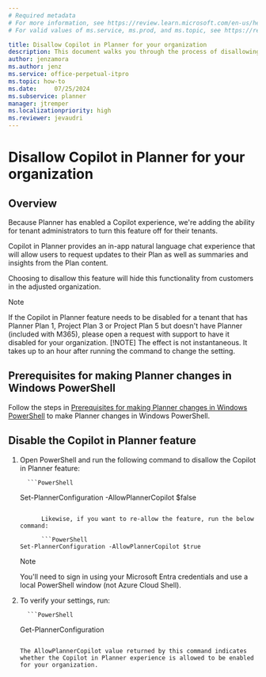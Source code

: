 ```yaml
---
# Required metadata
# For more information, see https://review.learn.microsoft.com/en-us/help/platform/learn-editor-add-metadata?branch=main
# For valid values of ms.service, ms.prod, and ms.topic, see https://review.learn.microsoft.com/en-us/help/platform/metadata-taxonomies?branch=main

title: Disallow Copilot in Planner for your organization
description: This document walks you through the process of disallowing the Copilot in Planner feature for your organization through our PowerShell suite
author: jenzamora
ms.author: jenz
ms.service: office-perpetual-itpro
ms.topic: how-to
ms.date:     07/25/2024
ms.subservice: planner
manager: jtremper
ms.localizationpriority: high
ms.reviewer: jevaudri
---
```


# Disallow Copilot in Planner for your organization

## Overview

Because Planner has enabled a Copilot experience, we're adding the ability for tenant administrators to turn this feature off for their tenants.

Copilot in Planner provides an in-app natural language chat experience that will allow users to request updates to their Plan as well as summaries and insights from the Plan content.

Choosing to disallow this feature will hide this functionality from customers in the adjusted organization.

> [!NOTE]
> If the Copilot in Planner feature needs to be disabled for a tenant that has Planner Plan 1, Project Plan 3 or Project Plan 5 but doesn't have Planner (included with M365), please open a request with support to have it disabled for your organization.
> [!NOTE]
> The effect is not instantaneous. It takes up to an hour after running the command to change the setting.
## Prerequisites for making Planner changes in Windows PowerShell

Follow the steps in [Prerequisites for making Planner changes in Windows PowerShell](prerequisites-for-powershell.md) to make Planner changes in Windows PowerShell.

## Disable the Copilot in Planner feature

1. Open PowerShell and run the following command to disallow the Copilot in Planner feature:

         ```PowerShell
   Set-PlannerConfiguration -AllowPlannerCopilot $false
   ```
   
         Likewise, if you want to re-allow the feature, run the below command:

         ```PowerShell
   Set-PlannerConfiguration -AllowPlannerCopilot $true
   ```
   
      > [!NOTE]
   > You'll need to sign in using your Microsoft Entra credentials and use a local PowerShell window (not Azure Cloud Shell).

1. To verify your settings, run:

         ```PowerShell
   Get-PlannerConfiguration
   ```

   The AllowPlannerCopilot value returned by this command indicates whether the Copilot in Planner experience is allowed to be enabled for your organization.
   
